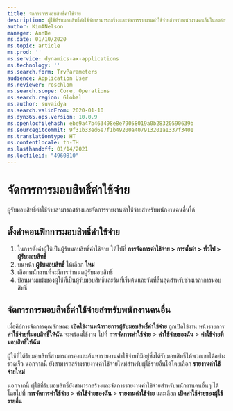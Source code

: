 ```yaml
---
title: จัดการการมอบสิทธิ์ค่าใช้จ่าย
description: ผู้ใช้ที่รับมอบสิทธิ์ค่าใช้จ่ายสามารถสร้างและจัดการรายงานค่าใช้จ่ายสำหรับพนักงานคนอื่นในองค์กรได้
author: KimANelson
manager: AnnBe
ms.date: 01/10/2020
ms.topic: article
ms.prod: ''
ms.service: dynamics-ax-applications
ms.technology: ''
ms.search.form: TrvParameters
audience: Application User
ms.reviewer: roschlom
ms.search.scope: Core, Operations
ms.search.region: Global
ms.author: suvaidya
ms.search.validFrom: 2020-01-10
ms.dyn365.ops.version: 10.0.9
ms.openlocfilehash: ebe9a47b463498e8e79058019a0b28320590639b
ms.sourcegitcommit: 9f31b33ed6e7f1b49200a407913201a1337f3401
ms.translationtype: HT
ms.contentlocale: th-TH
ms.lasthandoff: 01/14/2021
ms.locfileid: "4960810"
---
```

# <a name="manage-expense-delegation"></a>จัดการการมอบสิทธิ์ค่าใช้จ่าย

ผู้รับมอบสิทธิ์ค่าใช้จ่ายสามารถสร้างและจัดการรายงานค่าใช้จ่ายสำหรับพนักงานคนอื่นได้

## <a name="configure-expense-delegation"></a>ตั้งค่าคอนฟิกการมอบสิทธิ์ค่าใช้จ่าย

1. ในการตั้งค่าผู้ใช้เป็นผู้รับมอบสิทธิ์ค่าใช้จ่าย ให้ไปที่ **การจัดการค่าใช้จ่าย > การตั้งค่า > ทั่วไป > ผู้รับมอบสิทธิ์**
2. บนหน้า **ผู้รับมอบสิทธิ์** ให้เลือก **ใหม่**
3. เลือกพนักงานที่จะมีการกำหนดผู้รับมอบสิทธิ์ 
4. ป้อนนามแฝงของผู้ใช้ที่เป็นผู้รับมอบสิทธิ์และวันที่เริ่มต้นและวันที่สิ้นสุดสำหรับช่วงเวลาการมอบสิทธิ์

## <a name="manage-expense-delegation-for-another-employee"></a>จัดการการมอบสิทธิ์ค่าใช้จ่ายสำหรับพนักงานคนอื่น

เมื่อคีย์การจัดการคุณลักษณะ **เปิดใช้งานหน้ารายการผู้รับมอบสิทธิ์ค่าใช้จ่าย** ถูกเปิดใช้งาน หน้ารายการ **ค่าใช้จ่ายที่มอบสิทธิ์ให้ฉัน** จะพร้อมใช้งาน ไปที่ **การจัดการค่าใช้จ่าย** > **ค่าใช้จ่ายของฉัน** > **ค่าใช้จ่ายที่มอบสิทธิ์ให้ฉัน**

ผู้ใช้ที่ได้รับมอบสิทธิ์สามารถกรองและค้นหารายงานค่าใช้จ่ายที่มีอยู่ซึ่งได้รับมอบสิทธิ์ให้พวกเขาได้อย่างรวดเร็ว นอกจากนี้ ยังสามารถสร้างรายงานค่าใช้จ่ายใหม่สำหรับผู้ใช้รายอื่นได้โดยเลือก **รายงานค่าใช้จ่ายใหม่**

นอกจากนี้ ผู้ใช้ที่รับมอบสิทธิ์ยังสามารถสร้างและจัดการรายงานค่าใช้จ่ายสำหรับพนักงานคนอื่นๆ ได้โดยไปที่ **การจัดการค่าใช้จ่าย** > **ค่าใช้จ่ายของฉัน** > **รายงานค่าใช้จ่าย** และเลือก **เปิดค่าใช้จ่ายของผู้ใช้รายอื่น**
